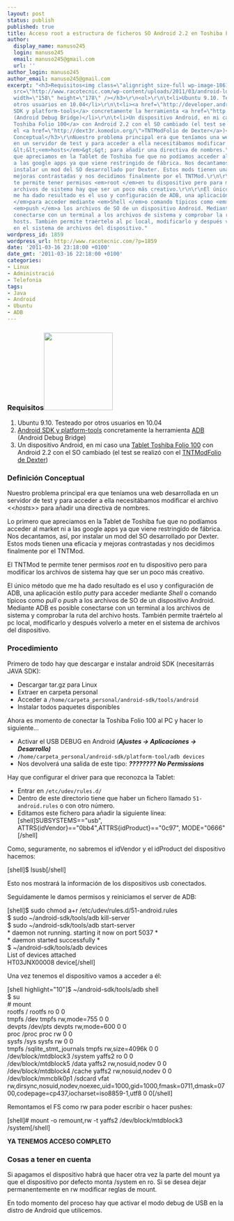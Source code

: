 ```yaml
---
layout: post
status: publish
published: true
title: Acceso root a estructura de ficheros SO Android 2.2 en Toshiba Folio 100
author:
  display_name: manuso245
  login: manuso245
  email: manuso245@gmail.com
  url: ''
author_login: manuso245
author_email: manuso245@gmail.com
excerpt: "<h3>Requisitos<img class=\"alignright size-full wp-image-1861\" title=\"android-logo\"
  src=\"http://www.racotecnic.com/wp-content/uploads/2011/03/android-logo.jpg\" alt=\"\"
  width=\"158\" height=\"178\" /></h3>\r\n<ol>\r\n\t<li>Ubuntu 9.10. Testeado por
  otros usuarios en 10.04</li>\r\n\t<li><a href=\"http://developer.android.com/sdk/index.html\">Android
  SDK y platform-tools</a> concretamente la herramienta <a href=\"http://developer.android.com/guide/developing/tools/adb.html\">ADB</a>
  (Android Debug Bridge)</li>\r\n\t<li>Un dispositivo Android, en mi caso una <a href=\"http://www.toshiba-multimedia.com/es/journe-tabletas-marcos-digitales/folio100/\">Tablet
  Toshiba Folio 100</a> con Android 2.2 con el SO cambiado (el test se realizó con
  el <a href=\"http://dext3r.komodin.org/\">TNTModFolio de Dexter</a>)</li>\r\n</ol>\r\n<h3>Definición
  Conceptual</h3>\r\nNuestro problema principal era que teníamos una web desarrollada
  en un servidor de test y para acceder a ella necesitábamos modificar el archivo
  &lt;&lt;<em>hosts</em>&gt;&gt; para añadir una directiva de nombres.\r\n\r\nLo primero
  que apreciamos en la Tablet de Toshiba fue que no podíamos acceder al market ni
  a las google apps ya que viene restringido de fábrica. Nos decantamos, así, por
  instalar un mod del SO desarrollado por Dexter. Estos mods tienen una eficacia y
  mejoras contrastadas y nos decidimos finalmente por el TNTMod.\r\n\r\nEl TNTMod
  te permite tener permisos <em>root </em>en tu dispositivo pero para modificar los
  archivos de sistema hay que ser un poco más creativo.\r\n\r\nEl único método que
  me ha dado resultado es el uso y configuración de ADB, una aplicación estilo <em>putty
  </em>para acceder mediante <em>Shell </em>o comando típicos como <em>pull </em>o
  <em>push </em>a los archivos de SO de un dispositivo Android. Mediante ADB es posible
  conectarse con un terminal a los archivos de sistema y comprobar la ruta del archivo
  hosts. También permite traértelo al pc local, modificarlo y después volverlo a meter
  en el sistema de archivos del dispositivo."
wordpress_id: 1859
wordpress_url: http://www.racotecnic.com/?p=1859
date: '2011-03-16 23:18:00 +0100'
date_gmt: '2011-03-16 22:18:00 +0100'
categories:
- Linux
- Administració
- Telefonia
tags:
- Java
- Android
- Ubuntu
- ADB
---
```

<h3>Requisitos<img class="alignright size-full wp-image-1861" title="android-logo" src="http://www.racotecnic.com/wp-content/uploads/2011/03/android-logo.jpg" alt="" width="158" height="178" /></h3>
<ol>
<li>Ubuntu 9.10. Testeado por otros usuarios en 10.04</li>
<li><a href="http://developer.android.com/sdk/index.html">Android SDK y platform-tools</a> concretamente la herramienta <a href="http://developer.android.com/guide/developing/tools/adb.html">ADB</a> (Android Debug Bridge)</li>
<li>Un dispositivo Android, en mi caso una <a href="http://www.toshiba-multimedia.com/es/journe-tabletas-marcos-digitales/folio100/">Tablet Toshiba Folio 100</a> con Android 2.2 con el SO cambiado (el test se realizó con el <a href="http://dext3r.komodin.org/">TNTModFolio de Dexter</a>)</li>
</ol>
<h3>Definición Conceptual</h3>
<p>Nuestro problema principal era que teníamos una web desarrollada en un servidor de test y para acceder a ella necesitábamos modificar el archivo &lt;&lt;<em>hosts</em>&gt;&gt; para añadir una directiva de nombres.</p>
<p>Lo primero que apreciamos en la Tablet de Toshiba fue que no podíamos acceder al market ni a las google apps ya que viene restringido de fábrica. Nos decantamos, así, por instalar un mod del SO desarrollado por Dexter. Estos mods tienen una eficacia y mejoras contrastadas y nos decidimos finalmente por el TNTMod.</p>
<p>El TNTMod te permite tener permisos <em>root </em>en tu dispositivo pero para modificar los archivos de sistema hay que ser un poco más creativo.</p>
<p>El único método que me ha dado resultado es el uso y configuración de ADB, una aplicación estilo <em>putty </em>para acceder mediante <em>Shell </em>o comando típicos como <em>pull </em>o <em>push </em>a los archivos de SO de un dispositivo Android. Mediante ADB es posible conectarse con un terminal a los archivos de sistema y comprobar la ruta del archivo hosts. También permite traértelo al pc local, modificarlo y después volverlo a meter en el sistema de archivos del dispositivo.<a id="more"></a><a id="more-1859"></a></p>
<h3>Procedimiento</h3>
<p>Primero de todo hay que descargar e instalar android SDK (necesitarrás JAVA SDK):</p>
<ul>
<li>Descargar tar.gz para Linux</li>
<li>Extraer en carpeta personal</li>
<li>Acceder a <code>/home/carpeta_personal/android-sdk/tools/android</code></li>
<li>Instalar todos paquetes disponibles</li>
</ul>
<p>Ahora es momento de conectar la Toshiba Folio 100 al PC y hacer lo siguiente...</p>
<ul>
<li>Activar el USB DEBUG en Android (<strong><em>Ajustes -&gt; Aplicaciones -&gt; Desarrollo)</em></strong></li>
<li><code>/home/carpeta_personal/android-sdk/platform-tool/adb devices</code></li>
<li>Nos devolverá una salida de este tipo: <strong><em>???????? No Permissions</em></strong></li>
</ul>
<p>Hay que configurar el driver para que reconozca la Tablet:</p>
<ul>
<li>Entrar en <code>/etc/udev/rules.d/</code></li>
<li>Dentro de este directorio tiene que haber un fichero llamado <code>51-android.rules</code> o con otro número.</li>
<li> Editamos este fichero para añadir la siguiente línea:<br />
[shell]SUBSYSTEMS==&quot;usb&quot;, ATTRS{idVendor}==&quot;0bb4&quot;,ATTRS{idProduct}==&quot;0c97&quot;, MODE=&quot;0666&quot;[/shell]</li>
</ul>
<p>Como, seguramente, no sabremos el idVendor y el idProduct del dispositivo hacemos:</p>
<p>[shell]$ lsusb[/shell]</p>
<p>Esto nos mostrará la información de los dispositivos usb conectados.</p>
<p>Seguidamente le damos permisos y reiniciamos el server de ADB:</p>
<p>[shell]$ sudo chmod a+r /etc/udev/rules.d/51-android.rules<br />
$ sudo ~/android-sdk/tools/adb kill-server<br />
$ sudo ~/android-sdk/tools/adb start-server<br />
* daemon not running. starting it now on port 5037 *<br />
* daemon started successfully *<br />
$ ~/android-sdk/tools/adb devices<br />
List of devices attached<br />
HT03JNX00008 device[/shell]</p>
<p>Una vez tenemos el dispositivo vamos a acceder a él:</p>
<p>[shell highlight="10"]$ ~/android-sdk/tools/adb shell<br />
$ su<br />
# mount<br />
rootfs / rootfs ro 0 0<br />
tmpfs /dev tmpfs rw,mode=755 0 0<br />
devpts /dev/pts devpts rw,mode=600 0 0<br />
proc /proc proc rw 0 0<br />
sysfs /sys sysfs rw 0 0<br />
tmpfs /sqlite_stmt_journals tmpfs rw,size=4096k 0 0<br />
/dev/block/mtdblock3 /system yaffs2 ro 0 0<br />
/dev/block/mtdblock5 /data yaffs2 rw,nosuid,nodev 0 0<br />
/dev/block/mtdblock4 /cache yaffs2 rw,nosuid,nodev 0 0<br />
/dev/block/mmcblk0p1 /sdcard vfat rw,dirsync,nosuid,nodev,noexec,uid=1000,gid=1000,fmask=0711,dmask=0700,codepage=cp437,iocharset=iso8859-1,utf8 0 0[/shell]</p>
<p>Remontamos el FS como rw para poder escribir o hacer pushes:</p>
<p>[shell]# mount -o remount,rw -t yaffs2 /dev/block/mtdblock3 /system[/shell]</p>
<p><strong>YA TENEMOS ACCESO COMPLETO</strong></p>
<h3>Cosas a tener en cuenta</h3>
<p>Si apagamos el dispositivo habrá que hacer otra vez la parte del mount ya que el dispositivo por defecto monta /system en ro. Si se desea dejar permanentemente en rw modificar reglas de mount.</p>
<p>En todo momento del proceso hay que activar el modo debug de USB en la distro de Android que utilicemos.</p>
<div id="_mcePaste" class="mcePaste" style="position: absolute; left: -10000px; top: 0px; width: 1px; height: 1px; overflow: hidden;"><img class="aligncenter size-full wp-image-1864" title="android" src="http://www.racotecnic.com/wp-content/uploads/2011/03/android.jpg" alt="" width="570" height="356" /></div>
